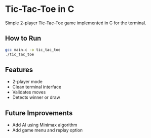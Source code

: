 # Tic-Tac-Toe in C

Simple 2-player Tic-Tac-Toe game implemented in C for the terminal.

## How to Run

```bash
gcc main.c -o tic_tac_toe
./tic_tac_toe
```

## Features

- 2-player mode
- Clean terminal interface
- Validates moves
- Detects winner or draw

## Future Improvements

- Add AI using Minimax algorithm
- Add game menu and replay option
